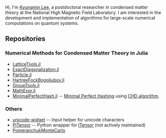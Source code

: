 Hi, I'm [Kyungmin Lee](https://kyungminlee.org), a postdoctoral researcher in condensed matter theory at the National High Magnetic Field Laboratory.
I am interested in the development and implementation of algorithms for large-scale numerical computations on quantum systems.

## Repositories

### Numerical Methods for Condensed Matter Theory in Julia

- [LatticeTools.jl](https://github.com/kyungminlee/LatticeTools.jl)
- [ExactDiagonalization.jl](https://github.com/kyungminlee/ExactDiagonalization.jl)
- [Particle.jl](https://github.com/kyungminlee/Particle.jl)
- [HartreeFockBogoliubov.jl](https://github.com/kyungminlee/HartreeFockBogoliubov.jl)
- [GroupTools.jl](https://github.com/kyungminlee/GroupTools.jl)
- [MathExpr.jl](https://github.com/kyungminlee/MathExpr.jl)
- [MinimalPerfectHash.jl](https://github.com/kyungminlee/MinimalPerfectHash.jl) -- [Minimal Perfect Hashing](https://en.wikipedia.org/wiki/Perfect_hash_function) using [CHD algorithm](http://cmph.sourceforge.net/papers/esa09.pdf).

### Others

- [unicode-widget](https://github.com/kyungminlee/unicode-widget) -- Input helper for unicode characters
- [PiTensor](https://github.com/kyungminlee/PiTensor) -- Python wrapper for [ITensor](http://itensor.org/) (not actively maintained)
- [PomeranchukMonteCarlo](https://github.com/kyungminlee/PomeranchukMonteCarlo)
